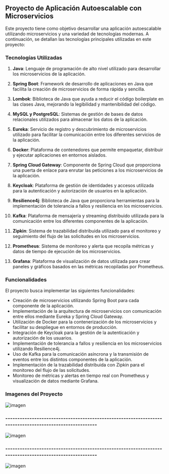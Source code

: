 ## Proyecto de Aplicación Autoescalable con Microservicios

Este proyecto tiene como objetivo desarrollar una aplicación autoescalable utilizando microservicios y una variedad de tecnologías modernas. A continuación, se detallan las tecnologías principales utilizadas en este proyecto:

### Tecnologías Utilizadas

1. **Java**: Lenguaje de programación de alto nivel utilizado para desarrollar los microservicios de la aplicación.
   
2. **Spring Boot**: Framework de desarrollo de aplicaciones en Java que facilita la creación de microservicios de forma rápida y sencilla.

3. **Lombok**: Biblioteca de Java que ayuda a reducir el código boilerplate en las clases Java, mejorando la legibilidad y mantenibilidad del código.

4. **MySQL y PostgreSQL**: Sistemas de gestión de bases de datos relacionales utilizados para almacenar los datos de la aplicación.

5. **Eureka**: Servicio de registro y descubrimiento de microservicios utilizado para facilitar la comunicación entre los diferentes servicios de la aplicación.

6. **Docker**: Plataforma de contenedores que permite empaquetar, distribuir y ejecutar aplicaciones en entornos aislados.

7. **Spring Cloud Gateway**: Componente de Spring Cloud que proporciona una puerta de enlace para enrutar las peticiones a los microservicios de la aplicación.

8. **Keycloak**: Plataforma de gestión de identidades y accesos utilizada para la autenticación y autorización de usuarios en la aplicación.

9. **Resilience4j**: Biblioteca de Java que proporciona herramientas para la implementación de tolerancia a fallos y resiliencia en los microservicios.

10. **Kafka**: Plataforma de mensajería y streaming distribuido utilizada para la comunicación entre los diferentes componentes de la aplicación.

11. **Zipkin**: Sistema de trazabilidad distribuida utilizado para el monitoreo y seguimiento del flujo de las solicitudes en los microservicios.

12. **Prometheus**: Sistema de monitoreo y alerta que recopila métricas y datos de tiempo de ejecución de los microservicios.

13. **Grafana**: Plataforma de visualización de datos utilizada para crear paneles y gráficos basados en las métricas recopiladas por Prometheus.

### Funcionalidades

El proyecto busca implementar las siguientes funcionalidades:

- Creación de microservicios utilizando Spring Boot para cada componente de la aplicación.
- Implementación de la arquitectura de microservicios con comunicación entre ellos mediante Eureka y Spring Cloud Gateway.
- Utilización de Docker para la contenerización de los microservicios y facilitar su despliegue en entornos de producción.
- Integración de Keycloak para la gestión de la autenticación y autorización de los usuarios.
- Implementación de tolerancia a fallos y resiliencia en los microservicios utilizando Resilience4j.
- Uso de Kafka para la comunicación asíncrona y la transmisión de eventos entre los distintos componentes de la aplicación.
- Implementación de la trazabilidad distribuida con Zipkin para el monitoreo del flujo de las solicitudes.
- Monitoreo de métricas y alertas en tiempo real con Prometheus y visualización de datos mediante Grafana.

### Imagenes del Proyecto

![imagen](https://github.com/Agslz/springboot-microservices/assets/83142033/c3095387-b381-41cd-86c6-f2aee120a0bd)

### -------------------------------------------------------------------------------------------------------

![imagen](https://github.com/Agslz/springboot-microservices/assets/83142033/b237c094-aa37-44ad-8fd3-c6706a4336a3)

### -------------------------------------------------------------------------------------------------------

![imagen](https://github.com/Agslz/springboot-microservices/assets/83142033/818b789d-c2c1-4e16-afc8-fbe4d3cafa79)





